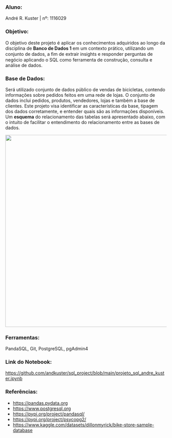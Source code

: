 ### Aluno:
André R. Kuster | nº: 1116029

### Objetivo:

O objetivo deste projeto é aplicar os conhecimentos adquiridos ao longo da disciplina de **Banco de Dados 1** em um contexto prático, utilizando um conjunto de dados, a ﬁm de extrair insights e responder perguntas de negócio aplicando o SQL como ferramenta de construção, consulta e análise de dados.

### Base de Dados:
Será utilizado conjunto de dados público de vendas de bicicletas, contendo informações sobre pedidos feitos em uma rede de lojas. O conjunto de dados inclui pedidos, produtos, vendedores, lojas e também a base de clientes. Este projeto visa identificar as características da base, tipagem dos dados corretamente, e entender quais são as informações disponíveis. Um **esquema** do relacionamento das tabelas será apresentado abaixo, com o intuito de facilitar o entendimento do relacionamento entre as bases de dados.

<img src="https://www.googleapis.com/download/storage/v1/b/kaggle-user-content/o/inbox%2F4146319%2Fc5838eb006bab3938ad94de02f58c6c1%2FSQL-Server-Sample-Database.png?generation=1692609884383007&alt=media" width="600"/>

### Ferramentas:
PandaSQL, Git, PostgreSQL, pgAdmin4

### Link do Notebook:
https://github.com/andkuster/sql_project/blob/main/projeto_sql_andre_kuster.ipynb

### Referências:
- https://pandas.pydata.org
- https://www.postgresql.org
- https://pypi.org/project/pandasql/
- https://pypi.org/project/psycopg2/
- https://www.kaggle.com/datasets/dillonmyrick/bike-store-sample-database
